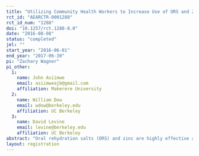 ```yaml
---
title: "Utilizing Community Health Workers to Increase Use of ORS and Zinc to Treat Child Diarrhea in Uganda"
rct_id: "AEARCTR-0001288"
rct_id_num: "1288"
doi: "10.1257/rct.1288-8.0"
date: "2016-08-08"
status: "completed"
jel: ""
start_year: "2016-06-01"
end_year: "2017-06-30"
pi: "Zachary Wagner"
pi_other:
  1:
    name: John Asiimwe
    email: asiimweajb@gmail.com
    affiliation: Makerere University
  2:
    name: William Dow
    email: wdow@berkeley.edu
    affiliation: UC Berkeley
  3:
    name: David Levine
    email: levine@berkeley.edu
    affiliation: UC Berkeley
abstract: "Oral rehydration salts (ORS) and zinc are highly effective at preventing child mortality from diarrhea yet they are widely underused throughout sub-Saharan Africa. This research aims to test the impact of a novel preemptive home-delivery intervention aimed at increasing the use of ORS and zinc for child diarrhea in Uganda. The intervention aims to increase availability of ORS and zinc and reduce barriers to access by having BRAC's community health promoters (CHPs) deliver the products directly to households for free prior to a diarrhea episode. Under this set-up, the products will be readily available for free immediately after a child comes down with diarrhea. Moreover, we will disentangle the mechanisms through which the intervention could change product use by using a multi-armed approach that tests for the impact of free distribution and premptive home-delivery separately (i.e. preemptive delivery but not free and free but not preemptive delivery). In additional to informing how best to implement such a program, these interventions will allow us to quantify the extent to which price and distance/convenience are barriers to ORS and zinc use. Under certain assumptions, we will also be able to isolate for the effect of information. We will use a four-arm cluster randomized controlled trial designed to measure the impact of each of the three interventions on ORS and zinc use for treating child diarrhea relative to a control group. We will also test for differences between intervention groups. The results of the study will be used to inform program scale-up and to provide insight into the remaining barriers to ORS and zinc use."
layout: registration
---
```


